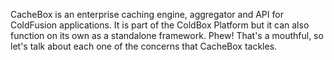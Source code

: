 CacheBox is an enterprise caching engine, aggregator and API for ColdFusion applications. It is part of the ColdBox Platform but it can also function on its own as a standalone framework. Phew! That's a mouthful, so let's talk about each one of the concerns that CacheBox tackles.

